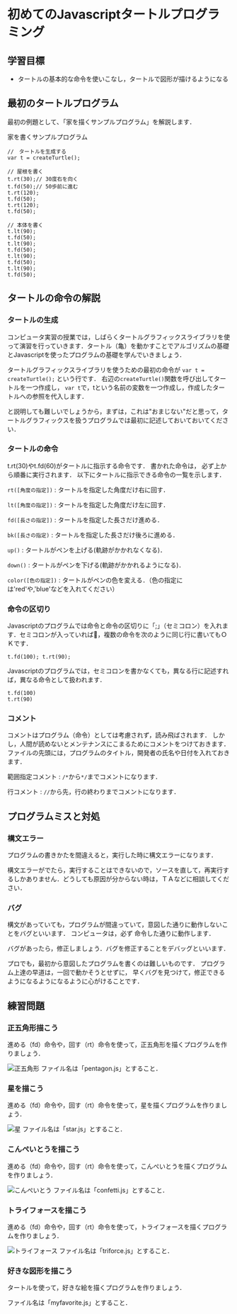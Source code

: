# 初めてのJavascriptタートルプログラミング

## 学習目標

* タートルの基本的な命令を使いこなし，タートルで図形が描けるようになる

## 最初のタートルプログラム

最初の例題として､「家を描くサンプルプログラム」を解説します．

家を書くサンプルプログラム
```{#lst:1-1 .javascript .numberLines caption="家を書くサンプルプログラム"}
//　タートルを生成する
var t = createTurtle();

// 屋根を書く
t.rt(30);// 30度右を向く
t.fd(50);// 50歩前に進む
t.rt(120);
t.fd(50);
t.rt(120);
t.fd(50);

// 本体を書く
t.lt(90);
t.fd(50);
t.lt(90);
t.fd(50);
t.lt(90);
t.fd(50);
t.lt(90);
t.fd(50);
```

## タートルの命令の解説

### タートルの生成
コンピュータ実習の授業では，しばらくタートルグラフィックスライブラリを使って演習を行っていきます．タートル（亀）を動かすことでアルゴリズムの基礎とJavascriptを使ったプログラムの基礎を学んでいきましょう．

タートルグラフィックスライブラリを使うための最初の命令が
`var t = createTurtle();`
という行です．
右辺の`createTurtle()`関数を呼び出してタートルを一つ作成し，
`var t`で，tという名前の変数を一つ作成し，作成したタートルへの参照を代入します．

と説明しても難しいでしょうから，まずは，これは"おまじない"だと思って，タートルグラフィックスを扱うプログラムでは最初に記述しておいておいてください．

### タートルの命令
t.rt(30)やt.fd(60)がタートルに指示する命令です．
書かれた命令は， 必ず上から順番に実行されます．
以下にタートルに指示できる命令の一覧を示します．

`rt([角度の指定])`
: タートルを指定した角度だけ右に回す．

`lt([角度の指定])`
: タートルを指定した角度だけ左に回す．

`fd([長さの指定])`
: タートルを指定した長さだけ進める．

`bk([長さの指定)`
: タートルを指定した長さだけ後ろに進める．

`up()`
: タートルがペンを上げる(軌跡がかかれなくなる)．

`down()`
: タートルがペンを下げる(軌跡がかかれるようになる)．

`color([色の指定])`
: タートルがペンの色を変える．（色の指定には'red'や,'blue'などを入れてください）

### 命令の区切り
Javascriptのプログラムでは命令と命令の区切りに「;」（セミコロン）を入れます．セミコロンが入っていれば，複数の命令を次のように同じ行に書いてもＯＫです．
```
t.fd(100); t.rt(90);
```
Javascriptのプログラムでは，セミコロンを書かなくても，異なる行に記述すれば，異なる命令として扱われます．
```
t.fd(100) 
t.rt(90)
```

### コメント
コメントはプログラム（命令）としては考慮されず，読み飛ばされます． しかし，人間が読めないとメンテナンスにこまるためにコメントをつけておきます．ファイルの先頭には，プログラムのタイトル，開発者の氏名や日付を入れておきます．

範囲指定コメント
: `/*`から`*/`までコメントになります．

行コメント
: `//`から先，行の終わりまでコメントになります．

## プログラムミスと対処
### 構文エラー
プログラムの書きかたを間違えると，実行した時に構文エラーになります．

<!-- 例えば，コマンドの区切りでセミコロンを忘れると，次のようなエラーがでます．

図 2.4.1.1 コンパイルエラー
>javac House.java House.java:13: ';' がありません． rt(120)
^ エラー 1 個 > -->
				
構文エラーがでたら，実行することはできないので，ソースを直して，再実行するしかありません．どうしても原因が分からない時は，ＴＡなどに相談してください．

### バグ
構文があっていても，プログラムが間違っていて，意図した通りに動作しないことをバグといいます． コンピュータは，必ず 命令した通りに動作します．

バグがあったら，修正しましょう．バグを修正することをデバッグといいます．

プロでも，最初から意図したプログラムを書くのは難しいものです． プログラム上達の早道は，一回で動かそうとせずに， 早くバグを見つけて，修正できるようになるようになるように心がけることです．

## 練習問題
### 正五角形描こう
進める（fd）命令や，回す（rt）命令を使って，正五角形を描くプログラムを作りましょう．

![正五角形](img/chapter01/pentagon.png)
ファイル名は「pentagon.js」とすること．

### 星を描こう
進める（fd）命令や，回す（rt）命令を使って，星を描くプログラムを作りましょう．

![星](img/chapter01/star.png)
ファイル名は「star.js」とすること．

### こんぺいとうを描こう
進める（fd）命令や，回す（rt）命令を使って，こんぺいとうを描くプログラムを作りましょう．

![こんぺいとう](img/chapter01/confetti.png)
ファイル名は「confetti.js」とすること．

### トライフォースを描こう
進める（fd）命令や，回す（rt）命令を使って，トライフォースを描くプログラムを作りましょう．

![トライフォース](img/chapter01/triforce.png)
ファイル名は「triforce.js」とすること．

### 好きな図形を描こう
タートルを使って，好きな絵を描くプログラムを作りましょう．

ファイル名は「myfavorite.js」とすること．

